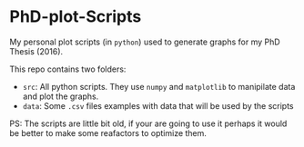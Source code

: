 # PhD-plot-Scripts

My personal plot scripts (in `python`) used to generate graphs for my PhD Thesis (2016).

This repo contains two folders:

- `src`: All python scripts. They use `numpy` and `matplotlib` to manipilate data and plot the graphs.
- `data`: Some `.csv` files examples with data that will be used by the scripts

PS: The scripts are little bit old, if your are going to use it perhaps it would be better to make some reafactors to optimize them.